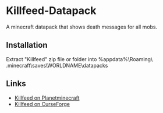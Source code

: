 # Killfeed-Datapack
A minecraft datapack that shows death messages for all mobs.
## Installation
Extract "Killfeed" zip file or folder into %appdata%\Roaming\ .minecraft\saves\WORLDNAME\datapacks
## Links
* [Killfeed on Planetminecraft](https://www.planetminecraft.com/mod/announcer-kill-feed/)
* [Killfeed on CurseForge](https://www.curseforge.com/minecraft/customization/killfeed)
